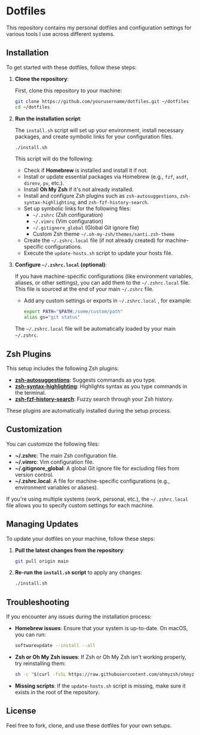 # Dotfiles

This repository contains my personal dotfiles and configuration settings for various tools I use across different systems.

## Installation

To get started with these dotfiles, follow these steps:

1. **Clone the repository**:

    First, clone this repository to your machine:

    ```bash
    git clone https://github.com/yourusername/dotfiles.git ~/dotfiles
    cd ~/dotfiles
    ```

2. **Run the installation script**:

    The `install.sh` script will set up your environment, install necessary packages, and create symbolic links for your configuration files.

    ```bash
    ./install.sh
    ```

    This script will do the following:
    - Check if **Homebrew** is installed and install it if not.
    - Install or update essential packages via Homebrew (e.g., `fzf`, `asdf`, `direnv`, `pv`, etc.).
    - Install **Oh My Zsh** if it's not already installed.
    - Install and configure Zsh plugins such as `zsh-autosuggestions`, `zsh-syntax-highlighting`, and `zsh-fzf-history-search`.
    - Set up symbolic links for the following files:
      - `~/.zshrc` (Zsh configuration)
      - `~/.vimrc` (Vim configuration)
      - `~/.gitignore_global` (Global Git ignore file)
      - Custom Zsh theme `~/.oh-my-zsh/themes/santi.zsh-theme`
    - Create the `~/.zshrc.local` file (if not already created) for machine-specific configurations.
    - Execute the `update-hosts.sh` script to update your hosts file.

3. **Configure `~/.zshrc.local` (optional)**:

    If you have machine-specific configurations (like environment variables, aliases, or other settings), you can add them to the `~/.zshrc.local` file. This file is sourced at the end of your main `~/.zshrc` file.

    - Add any custom settings or exports in `~/.zshrc.local` , for example:

      ```bash
      export PATH="$PATH:/some/custom/path"
      alias gs="git status"
      ```

    The `~/.zshrc.local` file will be automatically loaded by your main `~/.zshrc`.

## Zsh Plugins

This setup includes the following Zsh plugins:

- **[zsh-autosuggestions](https://github.com/zsh-users/zsh-autosuggestions)**: Suggests commands as you type.
- **[zsh-syntax-highlighting](https://github.com/zsh-users/zsh-syntax-highlighting)**: Highlights syntax as you type commands in the terminal.
- **[zsh-fzf-history-search](https://github.com/joshskidmore/zsh-fzf-history-search)**: Fuzzy search through your Zsh history.

These plugins are automatically installed during the setup process.

## Customization

You can customize the following files:

- **~/.zshrc**: The main Zsh configuration file.
- **~/.vimrc**: Vim configuration file.
- **~/.gitignore_global**: A global Git ignore file for excluding files from version control.
- **~/.zshrc.local**: A file for machine-specific configurations (e.g., environment variables or aliases).

If you're using multiple systems (work, personal, etc.), the `~/.zshrc.local` file allows you to specify custom settings for each machine.

## Managing Updates

To update your dotfiles on your machine, follow these steps:

1. **Pull the latest changes from the repository**:

    ```bash
    git pull origin main
    ```

2. **Re-run the `install.sh` script** to apply any changes:

    ```bash
    ./install.sh
    ```

## Troubleshooting

If you encounter any issues during the installation process:

- **Homebrew issues**: Ensure that your system is up-to-date. On macOS, you can run:

    ```bash
    softwareupdate --install --all
    ```

- **Zsh or Oh My Zsh issues**: If Zsh or Oh My Zsh isn't working properly, try reinstalling them:

    ```bash
    sh -c "$(curl -fsSL https://raw.githubusercontent.com/ohmyzsh/ohmyzsh/master/tools/install.sh)"
    ```

- **Missing scripts**: If the `update-hosts.sh` script is missing, make sure it exists in the root of the repository.

## License

Feel free to fork, clone, and use these dotfiles for your own setups.
